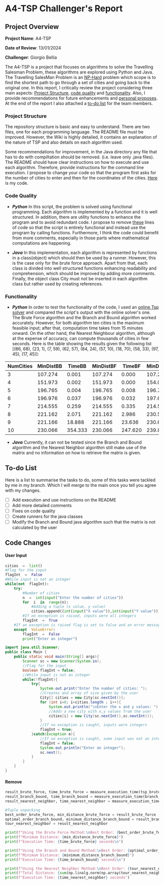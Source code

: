 # A4-TSP Challenger's Report

## Project Overview

**Project Name**: A4-TSP

**Date of Review**: 13/01/2024

**Challenger**: Giorgio Bellia

The A4-TSP is a project that focuses on algorithms to solve the Travelling Salesman Problem, these algorithms are explored using Python and Java. The Travelling SalesMan Problem is an [NP-Hard](https://en.wikipedia.org/wiki/NP-hardness) problem which scope is to find the shortest path to go through a set of cities and going back to the original one.
In this report, I critically review the project considering three main aspects: [Project Structure](#project-structure), [code quality](#code-quality) and [functionality](#functionality). Also, I provide recommendations for future enhancements and [personal proposes](#code-changes). At the end of the report I also attached a [to-do list](#to-do-list) for the team members.


### Project Structure

The repository structure is basic and easy to understand. There are two files, one for each programming language. The README file must be improved. However, the Wiki is highly detailed, it contains an explanation of the nature of TSP and also details on each algorithm used. 

Some recommendations for improvement, in the Java directory any file that has to do with compiltation should be removed. (i.e. leave only .java files).
The README should have clear instructions on how to execute and use each algorithm. Therefore, provide instructions for the command line execution. 
I propose to change your code so that the program first asks for the number of cities to enter and then for the coordinates of the cities. [Here](#user-input) is my code. 

### Code Quality
- ***Python***
In this script, the problem is solved using functional programming. Each algorithm is implemented by a function and it is well structured. In addition, there are utility functions to enhance the program and to avoid redundant code. I propose to remove [these](#remove) lines of code so that the script is entirely functional and instead use the program by calling functions. Furthermore, I think the code could benefit from more comments, especially in those parts where mathematical computations are happening.

- ***Java***
In this implementation, each algorithm is represented by functions in a class(object) which should then be used by a runner. However, this is the case only for the brute force approach. Apart from that, each class is divided into well structured functions enhancing readability and comprehension, which should be improved by adding more comments. Finally,  the object class City must not be inserted in each algorithm class but rather used by creating references.

### Functionality 
- ***Python***
In order to test the functionality of the code, I used an [online Tsp solver](https://www.lancaster.ac.uk/fas/psych/software/TSP/TSP.html) and compared the script's output with the online solver's one. The Brute Force algorithm and the Branch and Bound algorithm worked accurately. However, for both algorithm ten cities is the maximum feasible input; after that, computation time takes from 15 minutes onward. On the other hand, the Nearest Neighbour algorithm, although at the expense of accuracy, can compute thousands of cities in few seconds.
Here is the table showing the results given the following list [(86, 68), (23, 1), (7, 59), (62, 57), (84, 24), (57, 10), (18, 70), (58, 33), (97, 45), (17, 45)]:

| NumCities | MinDistBB | TimeBB   | MinDistBF | TimeBF   | MinDistNN | TimeNN |
|-----------|-----------|----------|-----------|----------|-----------|--------|
|     3     |  107.274  | 0.001    |  107.274  | 0.000    |  107.274  |  0.0   |
|     4     |  151.973  | 0.002    |  151.973  | 0.000    |  154.027  |  0.0   |
|     5     |  196.765  | 0.004    |  196.765  | 0.008    |  196.765  |  0.0   |
|     6     |  196.976  | 0.037    |  196.976  | 0.032    |  197.643  |  0.0   |
|     7     |  214.555  | 0.259    |  214.555  | 0.335    |  214.555  |  0.0   |
|     8     |  221.162  | 2.071    |  221.162  | 2.986    |  230.571  |  0.0   |
|     9     |  221.166  | 18.888   |  221.166  | 23.636   |  230.668  |  0.0   |
|    10     |  230.066  | 354.333  |  230.066  | 247.620  |  239.815  |  0.0   |

- ***Java*** 
Currently, it can not be tested since the Branch and Bound algorithm and the Nearest Neighbor algorithm still make use of the matrix and no information on how to retrieve the matrix is given.
## To-do List
Here is a list to summarise the tasks to do, some of this tasks were tackled by me in my branch. Which I will merge to the main once you tell you agree with my changes.
- [ ] Add execution and use instructions on the README
- [ ] Add more detailed comments
- [ ] Fixes on code quality
- [ ] Create runners for the java classes
- [ ] Modify the Branch and Bound java algorithm such that the matrix is not calculated by the user

## Code Changes
#### User Input 

```python
cities  =  list()
#Flag for the input
flagInt  =  False
#While input is not an integer
while(not  flagInt):
	try:
		#Number of cities
		n  =  int(input("Enter the number of cities"))
		for  i  in  range(n):
			#Adding a tuple (x value, y value)
			cities.append((int(input("X value")),int(input("Y value"))))
		#If no exception is raised, inputs were all integers
		flagInt  =  True
	#If an exception is raised flag is set to false and an error message is printed
	except  ValueError:
		flagInt  =  False
		print("Enter an integer") 
```

```java
import java.util.Scanner;
public class Main {
    public static void main(String[] args){
        Scanner sc = new Scanner(System.in);
        //Flag for the input
        boolean flagInt = false;
        //While input is not an integer
        while(!flagInt){
            try{
                System.out.print("Enter the number of cities: ");
                //Creates and array of size given by the user
                City[] cities = new City[sc.nextInt()];
                for (int i=0; i<cities.length ; i++){
                    System.out.println("\nEnter the x and y values: ");
                    //Adds a new city with x,y values from the user
                    cities[i] = new City(sc.nextInt(),sc.nextInt());    
                }
                //If no exception is caught, inputs were integers
                flagInt = true;
            }catch(Exception e){
                //If an exception is caught, some input was not an integer
                flagInt = false;
                System.out.println("Enter an integer");
                sc.next();
            }
        }
    }
}
```
#### Remove 
```python
result_brute_force, time_brute_force = measure_execution_time(tsp_brute_force, cities)
result_branch_bound, time_branch_bound = measure_execution_time(branch_and_bound_tsp, cities)
result_nearest_neighbor, time_nearest_neighbor = measure_execution_time(nearest_neighbor_tsp, cities)

#Tuple unpacking
best_order_brute_force, min_distance_brute_force = result_brute_force
optimal_order_branch_bound, minimum_distance_branch_bound = result_branch_bound
tour_nearest_neighbor = result_nearest_neighbor

print(f"Using the Brute Force Method:\nBest Order: {best_order_brute_force}")
print(f"Minimum Distance: {min_distance_brute_force}")
print(f"Execution Time: {time_brute_force} seconds\n")

print(f"Using the Branch and Bound Method:\nBest Order: {optimal_order_branch_bound}")
print(f"Minimum Distance: {minimum_distance_branch_bound}")
print(f"Execution Time: {time_branch_bound} seconds\n")

print(f"Using the Nearest Neighbor Method:\nBest Order: {tour_nearest_neighbor}")
print(f"Total Distance: {sum(np.linalg.norm(np.array(tour_nearest_neighbor[i]) - np.array(tour_nearest_neighbor[i + 1])) for i in range(len(tour_nearest_neighbor) - 1))}")
print(f"Execution Time: {time_nearest_neighbor} seconds")
```

